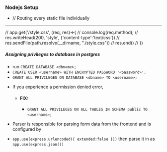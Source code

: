 ### Nodejs Setup

- // Routing every static file individually
--------------------------
// app.get('/style.css', (req, res)=>{ 
//   console.log(req.method);
//    res.writeHead(200, 'style', {'content-type':'text/css'})
//   res.sendFile(path.resolve(__dirname, "./style.css"))
//    res.end()
// })

##### Assigning privileges to database in postgres
- run `CREATE DATABASE <dbname>;`
- `CREATE USER <username> WITH ENCRYPTED PASSWORD '<password>';`
- `GRANT ALL PRIVILEGES ON DATABASE <dbname> TO <username>;`
* If you experience a permission denied error, 
  - #### FIX: 
    - `GRANT ALL PRIVILEGES ON ALL TABLES IN SCHEMA public TO <username>`;

- Parser is responsible for parsing form data from the frontend and is configured by
* `app.use(express.urlencoded({ extended:false }))` then parse it in as `app.use(express.json())`